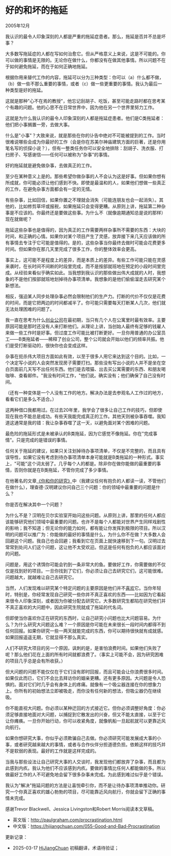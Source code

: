 



# 好的和坏的拖延

2005年12月

我认识的最令人印象深刻的人都是严重的拖延症患者。那么，拖延是否并不总是坏事？

大多数写拖延症的人都在写如何治愈它。但从严格意义上来说，这是不可能的。你可以做的事情是无限的。无论你在做什么，你都没有在做其他事情。所以问题不在于如何避免拖延，而在于如何正确地拖延。

根据你用来替代工作的内容，拖延可以分为三种类型：你可以（a）什么都不做，（b）做一些不那么重要的事情，或者（c）做一些更重要的事情。我认为最后一种类型是好的拖延。

这就是那种"心不在焉的教授"，他忘记刮胡子、吃饭，甚至可能走路时都在思考某个有趣的问题。他的心思不在日常世界中，因为他在另一个世界里努力工作。

这就是为什么我认识的最令人印象深刻的人都是拖延症患者。他们是C类拖延者：他们把小事搁置一旁，去做大事。

什么是"小事"？大致来说，就是那些在你的讣告中绝对不可能被提到的工作。当时很难说哪些会成为你最好的工作（会是你在苏美尔神庙建筑方面的巨著，还是你用笔名写的侦探小说？），但有一整类任务你可以安全地排除：刮胡子、洗衣服、打扫房子、写感谢信——任何可以被称为"杂事"的事情。

好的拖延就是避免做杂事，去做真正的工作。

至少在某种意义上是的。那些希望你做杂事的人不会认为这是好事。但如果你想有所成就，你可能必须让他们感到不快。即使是最温和的人，如果他们想做一些真正的工作，在避免杂事方面都会有一定的无情。

有些杂事，比如回信，如果你置之不理就会消失（可能连朋友也会一起消失）。其他的，比如修剪草坪或报税，如果拖延只会变得更糟。从原则上讲，拖延第二种杂事是不应该的。你最终还是要做这些事。为什么不（就像逾期通知总是说的那样）现在就做呢？

拖延这些杂事也是值得的，因为真正的工作需要两样杂事所不需要的东西：大块的时间，和正确的心情。如果你对某个项目产生了灵感，放弃接下来几天应该做的所有事情去专注于它可能是值得的。是的，这些杂事当你最终去做时可能会花费更多时间。但如果你在那几天里完成了很多工作，你的整体效率会更高。

事实上，这可能不是程度上的差异，而是本质上的差异。有些工作可能只能在灵感来袭时，在长时间不间断的时段里完成，而不是按部就班地在预定的小段时间里完成。从经验来看似乎确实如此。当我想到我认识的那些做出伟大成就的人时，我想象的不是他们按部就班地划掉待办事项清单。我想象的是他们偷偷溜走去研究某个新想法。

相反，强迫某人同步处理杂事必然会限制他们的生产力。打断的代价不仅仅是花费的时间，而是它把两边的时间都减半了。你可能只需要每天打断某人几次，他们就无法处理困难的问题了。

我一直在思考为什么[创业公司](https://hijiangchuan.com/paulgraham/039-How-to-Start-a-Startup)在最初期，当只有几个人在公寓里时最有效率。主要原因可能是那时还没有人来打断他们。从理论上讲，当创始人最终有足够的钱雇人来做一些工作时是好事。但过度工作可能比被打断更好。一旦你用普通的办公室员工——B类拖延者——稀释了创业公司，整个公司就会开始以他们的频率共振。他们是受打断驱动的，很快你也会变成这样。

杂事在扼杀伟大项目方面如此有效，以至于很多人用它来达到这个目的。比如，一个决定写小说的人会突然发现房子需要打扫。那些没有写出小说的人并不是坐在空白页面前几天写不出任何东西。他们是去喂猫、出去买公寓需要的东西、和朋友喝咖啡、查看邮件。"我没有时间工作，"他们说。确实没有；他们确保了自己没有时间。

（还有一种变体是一个人没有工作的地方。解决办法是去参观名人工作过的地方，看看它们是多么不适合。）

这两种借口我都用过。在过去20年里，我学会了很多让自己工作的技巧，但即使现在我也不能总是成功。有些天我能完成真正的工作。其他天则被杂事吞噬。我知道这通常是我的错：我让杂事吞噬了这一天，以避免面对某个困难的问题。

最危险的拖延形式是未被承认的B类拖延，因为它感觉不像拖延。你在"完成事情"。只是完成的是错误的事情。

任何关于拖延的建议，如果只关注划掉待办事项清单，不仅是不完整的，而且具有误导性，如果它没有考虑到待办事项清单本身可能就是B类拖延的一种形式。事实上，"可能"这个词太弱了。几乎每个人的都是。除非你在做你能做的最重要的事情，否则你就是在B类拖延，不管你完成了多少事情。

在他著名的文章[《你和你的研究》](https://hijiangchuan.com/paulgraham/EXTRA041-Richard-Hamming-You-and-Your-Research)中（我建议任何有抱负的人都读一读，不管他们在做什么），理查德·汉明建议你问自己三个问题：你的领域中最重要的问题是什么？

你是否在解决其中一个问题？

为什么不是？汉明在贝尔实验室开始问这些问题。从原则上讲，那里的任何人都应该能够研究他们领域中最重要的问题。也许不是每个人都能对世界产生同样戏剧性的影响；我不知道；但无论你的能力如何，都有能让你发挥到极限的项目。所以汉明的问题可以推广为：你能做的最好的事情是什么，为什么你不在做？大多数人会回避这个问题。我自己也会回避；我看到它在页面上就快速移到下一句。汉明过去常常到处问人们这个问题，这让他不太受欢迎。但这是任何有抱负的人都应该面对的问题。

问题是，用这个诱饵你可能会钓到一条非常大的鱼。要做好工作，你需要做的不仅仅是找到好的项目。一旦你找到了它们，你必须让自己去研究它们，这可能很难。问题越大，就越难让自己去研究它。

当然，人们发现难以研究某个特定问题的主要原因是他们并不[喜欢](https://hijiangchuan.com/paulgraham/038-What-Youll-Wish-Youd-Known)它。当你年轻时，特别是，你经常发现自己研究一些你并不真正喜欢的东西——比如因为它看起来很令人印象深刻，或者因为你被分配去研究它。大多数研究生都陷在研究他们并不真正喜欢的大问题中，因此研究生院就成了拖延的代名词。

但即使当你喜欢你正在研究的东西时，让自己研究小问题也比大问题容易。为什么？为什么研究大问题这么难？一个原因是你可能在未来很长一段时间内都得不到任何回报。如果你研究一些一两天就能完成的东西，你可以期待很快就有成就感。如果回报遥遥无期，它就显得不那么真实。

人们不研究大项目的另一个原因，讽刺的是，是害怕浪费时间。如果他们失败了呢？那么他们花在上面的所有时间就都浪费了。（事实上可能不会，因为研究困难的项目几乎总是会有所收获。）

但大问题的问题不能仅仅在于它们没有即时回报，而且可能会让你浪费很多时间。如果仅此而已，它们不会比去拜访你的姻亲更糟。还有更多原因。大问题是令人恐惧的。面对它们时几乎会有身体上的疼痛。就像有一个吸尘器连接在你的想象力上。你所有的初始想法立即被吸走，而你没有任何新的想法，但吸尘器仍在继续吸。

你不能直视大问题。你必须以某种迂回的方式接近它。但你必须调整好角度：你必须足够直接地面对大问题，以捕捉到它散发出的兴奋，但又不能太直接，以至于它让你瘫痪。一旦你开始行动，你可以收紧角度，就像帆船一旦起航就可以更靠近风向航行。

如果你想研究大事，你似乎必须欺骗自己去做。你必须研究可能发展成大事的小事，或者研究越来越大的事情，或者与合作伙伴分担道德负担。依赖这样的技巧并不是软弱的表现。最好的工作就是这样完成的。

当我与那些设法让自己研究大事的人交谈时，我发现他们都放弃了杂事，而且都为此感到内疚。我认为他们不应该感到内疚。要做的事情比任何人都能做的多。所以做最好工作的人不可避免地会留下很多杂事未完成。为此感到难过似乎是个错误。

我认为"解决"拖延问题的方法是让喜悦牵引你，而不是让待办事项清单推动你。研究一个你真正喜欢的雄心勃勃的项目，尽可能靠近风向航行，你就会留下正确的事情未完成。

感谢Trevor Blackwell、Jessica Livingston和Robert Morris阅读本文草稿。

- 英文版：http://paulgraham.com/procrastination.html
- 中文版：https://hijiangchuan.com/055-Good-and-Bad-Procrastination


更新记录：
- 2025-03-17 [HiJiangChuan](https://hijiangchuan.com) 初稿翻译，术语待验证；
